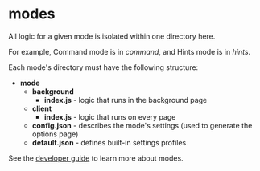 # modes

All logic for a given mode is isolated within one directory here. 

For example, Command mode is in *command*, and Hints mode is in  *hints*.

Each mode's directory must have the following structure:

* **mode**
  * **background**
    * **index.js** - logic that runs in the background page
  * **client**
    * **index.js** - logic that runs on every page
  * **config.json** - describes the mode's settings (used to generate the options page)
  * **default.json** - defines built-in settings profiles

See the [developer guide](/notes/developer_guide.md) to learn more about modes.



